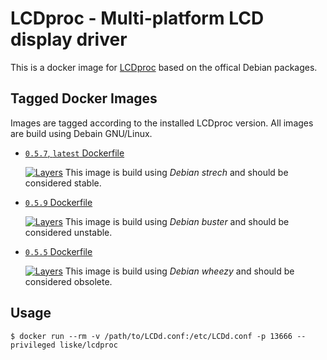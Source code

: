 # LCDproc - Multi-platform LCD display driver

This is a docker image for [LCDproc](https://github.com/lcdproc/lcdproc) based
on the offical Debian packages.


## Tagged Docker Images

Images are tagged according to the installed LCDproc version. All images are build using Debain GNU/Linux.

* [`0.5.7`, `latest` Dockerfile](https://github.com/liske/lcdproc-docker/blob/master/lcdproc-0.5.7/Dockerfile)

  [![Layers](https://images.microbadger.com/badges/image/liske/lcdproc:latest.svg)](https://images.microbadger.com/badges/image/liske/lcdproc:latest)
  This image is build using *Debian strech* and should be considered stable.

* [`0.5.9` Dockerfile](https://github.com/liske/lcdproc-docker/blob/master/lcdproc-0.5.9/Dockerfile)

  [![Layers](https://images.microbadger.com/badges/image/liske/lcdproc:0.5.9.svg)](https://images.microbadger.com/badges/image/liske/lcdproc:0.5.9)
  This image is build using *Debian buster* and should be considered unstable.


* [`0.5.5` Dockerfile](https://github.com/liske/lcdproc-docker/blob/master/lcdproc-0.5.5/Dockerfile)

  [![Layers](https://images.microbadger.com/badges/image/liske/lcdproc:0.5.5.svg)](https://images.microbadger.com/badges/image/liske/lcdproc:0.5.5)
  This image is build using *Debian wheezy* and should be considered obsolete.


## Usage

```
$ docker run --rm -v /path/to/LCDd.conf:/etc/LCDd.conf -p 13666 --privileged liske/lcdproc
```

